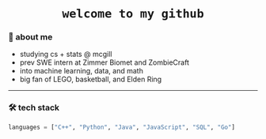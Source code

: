 <h1 align="center">
  <code>welcome to my github</code>
</h1>

### 🧠 about me
- studying cs + stats @ mcgill  
- prev SWE intern at Zimmer Biomet and ZombieCraft  
- into machine learning, data, and math  
- big fan of LEGO, basketball, and Elden Ring

---

### 🛠️ tech stack
```python
languages = ["C++", "Python", "Java", "JavaScript", "SQL", "Go"]
